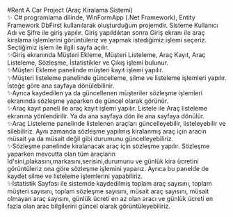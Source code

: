 #Rent A Car Project (Araç Kiralama Sistemi)<br/>
✨ C# programlama dilinde, WinFormApp (.Net Framework), Entity Framework DbFirst kullanılarak oluşturduğum projemdir. Sisteme Kullanıcı Adı ve Şifre ile giriş yapılır. Giriş yapıldıktan sonra Giriş ekranı ile araç kiralama işlemlerini görüntüleriz ve yapmak istediğimiz işlemi seçeriz. Seçtiğimiz işlem ile ilgili sayfa açılır.<br/>
✨Giriş ekranında Müşteri Ekleme, Müşteri Listeleme, Araç Kayıt, Araç Listeleme, Sözleşme, İstatistikler ve Çıkış işlemi bulunur. <br/>
✨Müşteri Ekleme panelinde müşteri kayıt işlemi yapılır.<br/>
✨Müşteri listeleme panelinde güncelleme, silme ve listeleme işlemleri yapılır. İsteğe göre ana sayfaya dönülebilinir.<br/>
✨Ayrıca kaydedilen ya da güncellenen müşteriler sözleşme işlemleri ekranında sözleşme yaparken de güncel olarak görünür.<br/>
✨Araç kayıt paneli ile araç kayıt işlemi yapılır. Listele ile Araç listeleme ekranına yönlendirilir. Ya da ana sayfaya dön ile ana sayfaya dönülür.<br/>
✨Araç Listeleme panelinde listelenen araçları güncelleyebilir, listeleyebilir ve silebiliriz. Aynı zamanda sözleşme yapılmış kiralanmış araç için aracın müsait ya da müsait değil gibi durumunu güncelleyebiliriz.<br/>
✨Sözleşme panelinde kiralanacak araç için sözleşme yapılır. Sözleşme yaparken mevcutta olan tüm araçların Id'sini,plakasını,markasını,serisini,durumunu ve günlük kira ücretini görüntüleriz ona göre sözleşme işlemini yaparız. Ayrıca bu panelde de kaydet silme ve listeleme işlemlerini yapabiliriz.<br/>
✨İstatistik Sayfası ile sistemde kaydedilmiş toplam araç sayısını, toplam müşteri sayısını, toplam sözleşme sayısını, müsait araç sayısını, müsait olmayan araç sayısını, günlük ücreti en az olan aracı ve günlük ücreti en fazla olan arac bilgilerini güncel olarak görüntüleyebiliriz.<br/>
